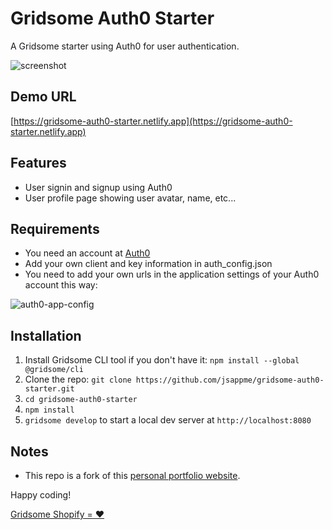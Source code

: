 # Gridsome Auth0 Starter

A Gridsome starter using Auth0 for user authentication.

![screenshot](https://raw.githubusercontent.com/jsappme/gridsome-auth0-starter/master/screenshot.png)

## Demo URL

[https://gridsome-auth0-starter.netlify.app](https://gridsome-auth0-starter.netlify.app)

## Features

- User signin and signup using Auth0
- User profile page showing user avatar, name, etc...

## Requirements

- You need an account at [Auth0](https://auth0.com)
- Add your own client and key information in auth_config.json
- You need to add your own urls in the application settings of your Auth0 account this way:

![auth0-app-config](https://raw.githubusercontent.com/jsappme/gridsome-auth0-starter/master/auth0-app-config.png)

## Installation

1. Install Gridsome CLI tool if you don't have it: `npm install --global @gridsome/cli`
1. Clone the repo: `git clone https://github.com/jsappme/gridsome-auth0-starter.git`
1. `cd gridsome-auth0-starter`
1. `npm install`
1. `gridsome develop` to start a local dev server at `http://localhost:8080`

## Notes

 - This repo is a fork of this [personal portfolio website](https://github.com/drehimself/gridsome-portfolio-starter).

Happy coding!

[Gridsome Shopify = ❤️](https://gridsomify.com)